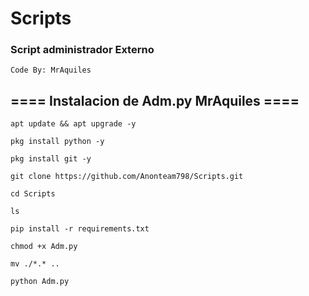 # Scripts

### Script administrador Externo

    Code By: MrAquiles


## =$=$=$=$ Instalacion de Adm.py MrAquiles =$=$=$=$

    apt update && apt upgrade -y

    pkg install python -y

    pkg install git -y

    git clone https://github.com/Anonteam798/Scripts.git

    cd Scripts

    ls 

    pip install -r requirements.txt

    chmod +x Adm.py

    mv ./*.* ..

    python Adm.py
